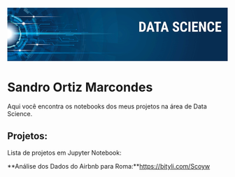 <p align="center">
  <img src="DS_Banner.png" >
</p>

# Sandro Ortiz Marcondes

Aqui você encontra os notebooks dos meus projetos na área de Data Science. 

## Projetos:
Lista de projetos em Jupyter Notebook:

 **Análise dos Dados do Airbnb para Roma:**https://bityli.com/Scoyw
